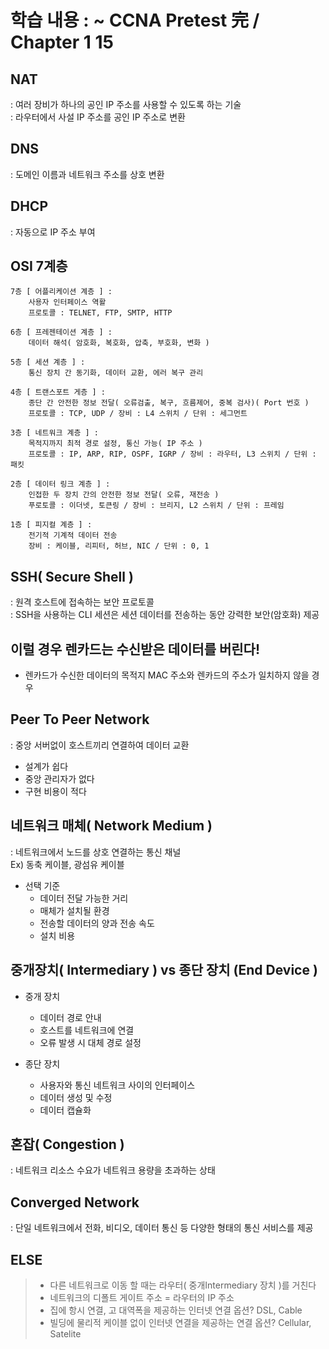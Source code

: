 학습 내용 : ~ CCNA Pretest 完 / Chapter 1 15
=============

## NAT  
: 여러 장비가 하나의 공인 IP 주소를 사용할 수 있도록 하는 기술  
: 라우터에서 사설 IP 주소를 공인 IP 주소로 변환  

## DNS  
: 도메인 이름과 네트워크 주소를 상호 변환  

## DHCP  
: 자동으로 IP 주소 부여  

## OSI 7계층  

	7층 [ 어플리케이션 계층 ] :  
		사용자 인터페이스 역활  
		프로토콜 : TELNET, FTP, SMTP, HTTP  

	6층 [ 프레젠테이션 계층 ] :  
		데이터 해석( 암호화, 복호화, 압축, 부호화, 변화 )  

	5층 [ 세션 계층 ] :  
		통신 장치 간 동기화, 데이터 교환, 에러 복구 관리  

	4층 [ 트랜스포트 게층 ] :  
		종단 간 안전한 정보 전달( 오류검출, 복구, 흐름제어, 중복 검사)( Port 번호 )  
		프로토콜 : TCP, UDP / 장비 : L4 스위치 / 단위 : 세그먼트  

	3층 [ 네트워크 계층 ] :  
		목적지까지 최적 경로 설정, 통신 가능( IP 주소 )  
		프로토콜 : IP, ARP, RIP, OSPF, IGRP / 장비 : 라우터, L3 스위치 / 단위 : 패킷  

	2층 [ 데이터 링크 계층 ] : 
		인접한 두 장치 간의 안전한 정보 전달( 오류, 재전송 )  
		푸로토콜 : 이더넷, 토큰링 / 장비 : 브리지, L2 스위치 / 단위 : 프레임  

	1층 [ 피지컬 계층 ] : 
		전기적 기계적 데이터 전송  
		장비 : 케이블, 리피터, 허브, NIC / 단위 : 0, 1  



## SSH( Secure Shell )  
: 원격 호스트에 접속하는 보안 프로토콜  
:  SSH을 사용하는 CLI 세션은 세션 데이터를 전송하는 동안 강력한 보안(암호화) 제공

## 이럴 경우 렌카드는 수신받은 데이터를 버린다!  
- 렌카드가 수신한 데이터의 목적지 MAC 주소와 렌카드의 주소가 일치하지 않을 경우

## Peer To Peer Network  
: 중앙 서버없이 호스트끼리 연결하여 데이터 교환  
- 설계가 쉽다
- 중앙 관리자가 없다
- 구현 비용이 적다

## 네트워크 매체( Network Medium )  
: 네트워크에서 노드를 상호 연결하는 통신 채널  
Ex) 동축 케이블, 광섬유 케이블  
- 선택 기준  
  - 데이터 전달 가능한 거리  
  - 매체가 설치될 환경  
  - 전송할 데이터의 양과 전송 속도  
  - 설치 비용  

## 중개장치( Intermediary ) vs 종단 장치 (End Device )
- 중개 장치  
  - 데이터 경로 안내  
  - 호스트를 네트워크에 연결  
  - 오류 발생 시 대체 경로 설정  

- 종단 장치
  - 사용자와 통신 네트워크 사이의 인터페이스  
  - 데이터 생성 및 수정  
  - 데이터 캡슐화  

## 혼잡( Congestion )  
: 네트워크 리소스 수요가 네트워크 용량을 초과하는 상태  

## Converged Network  
: 단일 네트워크에서 전화, 비디오, 데이터 통신 등 다양한 형태의 통신 서비스를 제공  


## ELSE  
> - 다른 네트워크로 이동 할 때는 라우터( 중개Intermediary 장치 )를 거친다
> - 네트워크의 디폴트 게이트 주소  = 라우터의 IP 주소
> - 집에 항시 연결, 고 대역폭을 제공하는 인터넷 연결 옵션? DSL, Cable
> - 빌딩에 물리적 케이블 없이 인터넷 연결을 제공하는 연결 옵션? Cellular, Satelite

 

